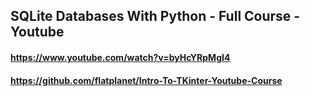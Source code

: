 ## SQLite Databases With Python - Full Course - Youtube
#### https://www.youtube.com/watch?v=byHcYRpMgI4
#### https://github.com/flatplanet/Intro-To-TKinter-Youtube-Course
